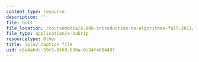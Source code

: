 ```yaml
---
content_type: resource
description: ''
file: null
file_location: /coursemedia/6-006-introduction-to-algorithms-fall-2011/c6a4a6dc59c59f69638a0c34f4604497_2E7MmKv0Y24.srt
file_type: application/x-subrip
resourcetype: Other
title: 3play caption file
uid: c6a4a6dc-59c5-9f69-638a-0c34f4604497
---
```

